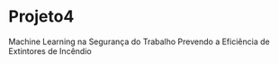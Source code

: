 # Projeto4
 Machine Learning na Segurança do Trabalho Prevendo a Eficiência de Extintores de Incêndio
